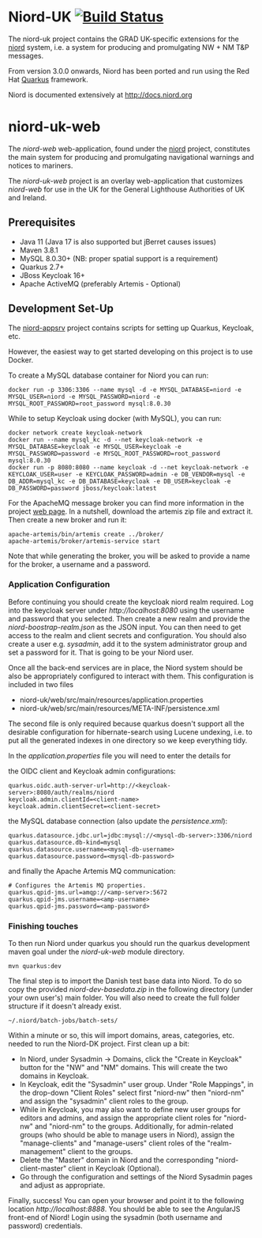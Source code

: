 # Niord-UK [![Build Status](https://travis-ci.com/NiordOrg/niord-dk.svg?branch=master)](https://travis-ci.com/NiordOrg/niord-dk)

The niord-uk project contains the GRAD UK-specific extensions for the   
[niord](https://github.com/NiordOrg) system, i.e. a system for producing and
promulgating NW + NM T&P messages.

From version 3.0.0 onwards, Niord has been ported and run using the Red Hat
[Quarkus](https://quarkus.io/) framework.

Niord is documented extensively at http://docs.niord.org

# niord-uk-web

The *niord-web* web-application, found under the
[niord](https://github.com/gla-rad/niord) project, constitutes the main system 
for producing and promulgating navigational warnings and notices to mariners.

The *niord-uk-web* project is an overlay web-application that customizes 
*niord-web* for use in the UK for the General Lighthouse Authorities of UK
and Ireland. 

## Prerequisites

* Java 11 (Java 17 is also supported but jBerret causes issues)
* Maven 3.8.1
* MySQL 8.0.30+ (NB: proper spatial support is a requirement)
* Quarkus 2.7+
* JBoss Keycloak 16+
* Apache ActiveMQ (preferably Artemis - Optional)

## Development Set-Up

The [niord-appsrv](https://github.com/NiordOrg/niord-appsrv) project contains 
scripts for setting up Quarkus, Keycloak, etc.

However, the easiest way to get started developing on this project is to use
Docker.

To create a MySQL database container for Niord you can run:

    docker run -p 3306:3306 --name mysql -d -e MYSQL_DATABASE=niord -e MYSQL_USER=niord -e MYSQL_PASSWORD=niord -e MYSQL_ROOT_PASSWORD=root_password mysql:8.0.30

While to setup Keycloak using docker (with MySQL), you can run:

    docker network create keycloak-network
    docker run --name mysql_kc -d --net keycloak-network -e MYSQL_DATABASE=keycloak -e MYSQL_USER=keycloak -e MYSQL_PASSWORD=password -e MYSQL_ROOT_PASSWORD=root_password mysql:8.0.30 
    docker run -p 8080:8080 --name keycloak -d --net keycloak-network -e KEYCLOAK_USER=user -e KEYCLOAK_PASSWORD=admin -e DB_VENDOR=mysql -e DB_ADDR=mysql_kc -e DB_DATABASE=keycloak -e DB_USER=keycloak -e DB_PASSWORD=password jboss/keycloak:latest

For the ApacheMQ message broker you can find more information in the project
[web page](https://activemq.apache.org/download.html). In a nutshell, download
the artemis zip file and extract it. Then create a new broker and run it:

    apache-artemis/bin/artemis create ../broker/
    apache-artemis/broker/artemis-service start

Note that while generating the broker, you will be asked to provide a
name for the broker, a username and a password.

### Application Configuration

Before continuing you should create the keycloak niord realm required. Log
into the keycloak server under *http://localhost:8080* using the username and
password that you selected. Then create a new realm and provide the
*niord-boostrap-realm.json* as the JSON input. You can then need to get 
access to the realm and client secrets and configuration. You should also
create a user e.g. *sysadmin*, add it to the system administrator group
and set a password for it. That is going to be your Niord user.

Once all the back-end services are in place, the Niord system should be also 
be appropriately configured to interact with them. This configuration is 
included in two files

* niord-uk/web/src/main/resources/application.properties
* niord-uk/web/src/main/resources/META-INF/persistence.xml

The second file is only required because quarkus doesn't support all the
desirable configuration for hibernate-search using Lucene undexing, i.e.
to put all the generated indexes in one directory so we keep everything tidy.

In the *application.properties* file you will need to enter the details for 

the OIDC client and Keycloak admin configurations:

    quarkus.oidc.auth-server-url=http://<keycloak-server>:8080/auth/realms/niord
    keycloak.admin.clientId=<client-name>
    keycloak.admin.clientSecret=<client-secret>

the MySQL database connection (also update the *persistence.xml*):

    quarkus.datasource.jdbc.url=jdbc:mysql://<mysql-db-server>:3306/niord
    quarkus.datasource.db-kind=mysql
    quarkus.datasource.username=<mysql-db-username>
    quarkus.datasource.password=<mysql-db-password>

and finally the Apache Artemis MQ communication:

    # Configures the Artemis MQ properties.
    quarkus.qpid-jms.url=amqp://<amp-server>:5672
    quarkus.qpid-jms.username=<amp-username>
    quarkus.qpid-jms.password=<amp-password>

### Finishing touches

To then run Niord under quarkus you should run the quarkus development maven
goal under the *niord-uk-web* module directory. 

    mvn quarkus:dev

The final step is to import the Danish test base data into Niord. To do so
copy the provided *niord-dev-basedata.zip* in the following directory (under
your own user's) main folder. You will also need to create the full folder
structure if it doesn't already exist.

    ~/.niord/batch-jobs/batch-sets/
    
Within a minute or so, this will import domains, areas, categories, etc. needed
to run the Niord-DK project. First clean up a bit:
* In Niord, under Sysadmin -> Domains, click the "Create in Keycloak" button 
  for the "NW" and "NM" domains. This will create the two domains in Keycloak. 
* In Keycloak, edit the "Sysadmin" user group. Under "Role Mappings", in the 
  drop-down "Client Roles" select first "niord-nw" then "niord-nm" and assign 
  the "sysadmin" client roles to the group.
* While in Keycloak, you may also want to define new user groups for editors
  and admins, and assign the appropriate client roles for "niord-nw" and
  "niord-nm" to the groups. Additionally, for admin-related groups (who should
  be able to manage users in Niord), assign the "manage-clients" and
  "manage-users" client roles of the "realm-management" client to the groups.
* Delete the "Master" domain in Niord and the corresponding
  "niord-client-master" client in Keycloak (Optional).
* Go through the configuration and settings of the Niord Sysadmin pages and 
  adjust as appropriate.

Finally, success! You can open your browser and point it to the following
location *http://localhost:8888*. You should be able to see the AngularJS
front-end of Niord! Login using the sysadmin (both username and password)
credentials.

